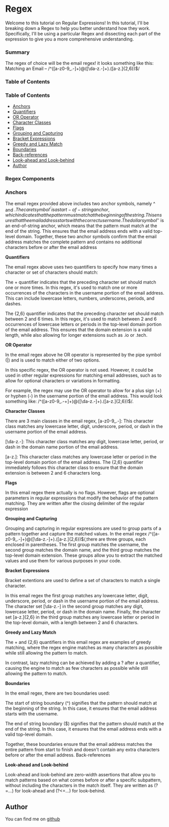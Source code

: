 # Regex 
Welcome to this tutorial on Regular Expressions! In this tutorial, I'll be breaking down a Regex to help you better understand how they work. Specifically, I'll be using a particular Regex and dissecting each part of the expression to give you a more comprehensive understanding.

### **Summary**
The regex of choice will be the email regex! it looks something like this: 
Matching an Email – /^([a-z0-9_\.-]+)@([\da-z\.-]+)\.([a-z\.]{2,6})$/


### **Table of Contents**
### **Table of Contents**

* [Anchors](#anchors)
* [Quantifiers](#quantifiers)
* [OR Operator](#or-operator)
* [Character Classes](#character-classes)
* [Flags](#flags)
* [Grouping and Capturing](#grouping-and-capturing)
* [Bracket Expressions](#bracket-expressions)
* [Greedy and Lazy Match](#greedy-and-lazy-match)
* [Boundaries](#boundaries)
* [Back-references](#back-references)
* [Look-ahead and Look-behind](#look-ahead-and-look-behind)
* [Author](#author)

### **Regex Components**


### **Anchors** <a name="anchors"></a>

The email regex provided above includes two anchor symbols, namely ^ and $. The caret symbol '^' is a start-of-string anchor, which indicates that the pattern must match at the beginning of the string. This ensures that the email address starts with the correct username. The dollar symbol '$' is an end-of-string anchor, which means that the pattern must match at the end of the string. This ensures that the email address ends with a valid top-level domain. Together, these two anchor symbols confirm that the email address matches the complete pattern and contains no additional characters before or after the email address

**Quantifiers** <a name="quantifiers"></a>

The email regex above uses two quantifiers to specify how many times a character or set of characters should match:

The + quantifier indicates that the preceding character set should match one or more times. In this regex, it's used to match one or more occurrences of the characters in the username portion of the email address. This can include lowercase letters, numbers, underscores, periods, and dashes.

The {2,6} quantifier indicates that the preceding character set should match between 2 and 6 times. In this regex, it's used to match between 2 and 6 occurrences of lowercase letters or periods in the top-level domain portion of the email address. This ensures that the domain extension is a valid length, while also allowing for longer extensions such as .io or .tech.

**OR Operator** <a name="or-operator"></a>

In the email regex above he OR operator is represented by the pipe symbol (|) and is used to match either of two options.

In this specific regex, the OR operator is not used. However, it could be used in other regular expressions for matching email addresses, such as to allow for optional characters or variations in formatting.

For example, the regex may use the OR operator to allow for a plus sign (+) or hyphen (-) in the username portion of the email address. This would look something like: /^([a-z0-9_.-+]+)@([\da-z.-]+).([a-z.]{2,6})$/.

**Character Classes** <a name="character-classes"></a>

There are 3 main classes in the email regex, 
[a-z0-9_.-]: This character class matches any lowercase letter, digit, underscore, period, or dash in the username portion of the email address.

[\da-z.-]: This character class matches any digit, lowercase letter, period, or dash in the domain name portion of the email address.

[a-z.]: This character class matches any lowercase letter or period in the top-level domain portion of the email address. The {2,6} quantifier immediately follows this character class to ensure that the domain extension is between 2 and 6 characters long.

**Flags** <a name="flags"></a>

In this email regex there actually is no flags. However, flags are optional parameters in regular expressions that modify the behavior of the pattern matching. They are written after the closing delimiter of the regular expression 

**Grouping and Capturing** <a name="grouping-and-capturing"></a>

Grouping and capturing in regular expressions are used to group parts of a pattern together and capture the matched values. In the email regex /^([a-z0-9_.-]+)@([\da-z.-]+).([a-z.]{2,6})$/,there are three groups, each enclosed in parentheses. The first group matches the username, the second group matches the domain name, and the third group matches the top-level domain extension. These groups allow you to extract the matched values and use them for various purposes in your code.

**Bracket Expressions** <a name="#bracket-expression"></a>

Bracket extentions are used to define a set of characters to match a single character.

In this email regex the first group matches any lowercase letter, digit, underscore, period, or dash in the username portion of the email address. The character set [\da-z\.-] in the second group matches any digit, lowercase letter, period, or dash in the domain name. Finally, the character set [a-z\.]{2,6} in the third group matches any lowercase letter or period in the top-level domain, with a length between 2 and 6 characters.



**Greedy and Lazy Match** <a name="greedy-and-lazy-match"></a>

The + and {2,6} quantifiers in this email regex are examples of greedy matching, where the regex engine matches as many characters as possible while still allowing the pattern to match. 

In contrast, lazy matching can be achieved by adding a ? after a quantifier, causing the engine to match as few characters as possible while still allowing the pattern to match.

**Boundaries** <a name="boundaries"></a>

In the email regex, there are two boundaries used:

The start of string boundary (^) signifies that the pattern should match at the beginning of the string. In this case, it ensures that the email address starts with the username.

The end of string boundary ($) signifies that the pattern should match at the end of the string. In this case, it ensures that the email address ends with a valid top-level domain.

Together, these boundaries ensure that the email address matches the entire pattern from start to finish and doesn't contain any extra characters before or after the email address.
Back-references

**Look-ahead and Look-behind** <a name="look-ahead-and-look-behind"></a>

Look-ahead and look-behind are zero-width assertions that allow you to match patterns based on what comes before or after a specific subpattern, without including the characters in the match itself. They are written as (?=...) for look-ahead and (?<=...) for look-behind.




## **Author** <a name="author"></a>
You can find me on [github](https://github.com/RonaldMartinez00/)